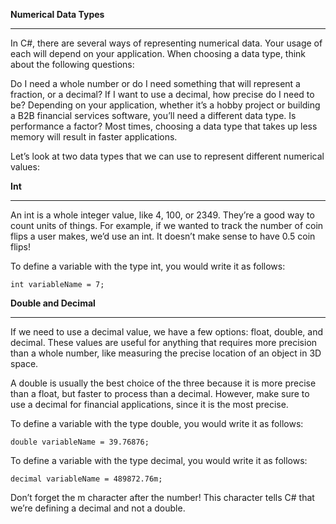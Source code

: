 **Numerical Data Types**
***
In C#, there are several ways of representing numerical data. Your usage of each will depend on your application. When choosing a data type, think about the following questions:

Do I need a whole number or do I need something that will represent a fraction, or a decimal? If I want to use a decimal, how precise do I need to be? Depending on your application, whether it’s a hobby project or building a B2B financial services software, you’ll need a different data type. Is performance a factor? Most times, choosing a data type that takes up less memory will result in faster applications.

Let’s look at two data types that we can use to represent different numerical values:

**Int**
***
An int is a whole integer value, like 4, 100, or 2349. They’re a good way to count units of things. For example, if we wanted to track the number of coin flips a user makes, we’d use an int. It doesn’t make sense to have 0.5 coin flips!

To define a variable with the type int, you would write it as follows:
```
int variableName = 7;
```

**Double and Decimal**
***
If we need to use a decimal value, we have a few options: float, double, and decimal. These values are useful for anything that requires more precision than a whole number, like measuring the precise location of an object in 3D space.

A double is usually the best choice of the three because it is more precise than a float, but faster to process than a decimal. However, make sure to use a decimal for financial applications, since it is the most precise.

To define a variable with the type double, you would write it as follows:
```
double variableName = 39.76876;
```

To define a variable with the type decimal, you would write it as follows:

```
decimal variableName = 489872.76m;
```

Don’t forget the m character after the number! This character tells C# that we’re defining a decimal and not a double.
